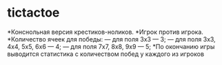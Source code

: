 tictactoe
=========

*Конснольная версия крестиков-ноликов.
*Игрок против игрока.
*Количество ячеек для победы:
  — для поля 3х3 — 3;
  — для поля 3х3, 4x4, 5x5, 6x6 — 4;
  — для поля 7х7, 8x8, 9x9 — 5;
*По окончанию игры выводится статистика с количеством побед у каждого из игроков

